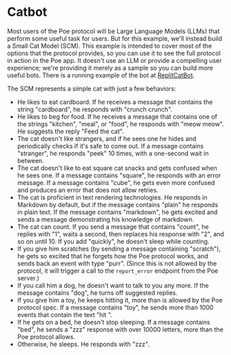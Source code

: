 # Catbot

Most users of the Poe protocol will be Large Language Models (LLMs) that perform some
useful task for users. But for this example, we'll instead build a Small Cat Model
(SCM). This example is intended to cover most of the options that the protocol provides,
so you can use it to see the full protocol in action in the Poe app. It doesn't use an
LLM or provide a compelling user experience; we're providing it merely as a sample so
you can build more useful bots. There is a running example of the bot at
[ReplitCatBot](https://poe.com/ReplitCatBot).

The SCM represents a simple cat with just a few behaviors:

- He likes to eat cardboard. If he receives a message that contains the string
  "cardboard", he responds with "crunch crunch".
- He likes to beg for food. If he receives a message that contains one of the strings
  "kitchen", "meal", or "food", he responds with "meow meow". He suggests the reply
  "Feed the cat".
- The cat doesn't like strangers, and if he sees one he hides and periodically checks if
  it's safe to come out. If a message contains "stranger", he responds "peek" 10 times,
  with a one-second wait in between.
- The cat doesn't like to eat square cat snacks and gets confused when he sees one. If a
  message contains "square", he responds with an error message. If a message contains
  "cube", he gets even more confused and produces an error that does not allow retries.
- The cat is proficient in text rendering technologies. He responds in Markdown by
  default, but if the message contains "plain" he responds in plain text. If the message
  contains "markdown", he gets excited and sends a message demonstrating his knowledge
  of markdown.
- The cat can count. If you send a message that contains "count", he replies with "1",
  waits a second, then replaces his response with "2", and so on until 10. If you add
  "quickly", he doesn't sleep while counting.
- If you give him scratches (by sending a message containing "scratch"), he gets so
  excited that he forgets how the Poe protocol works, and sends back an event with type
  "purr". (Since this is not allowed by the protocol, it will trigger a call to the
  `report_error` endpoint from the Poe server.)
- If you call him a dog, he doesn't want to talk to you any more. If the message
  contains "dog", he turns off suggested replies.
- If you give him a toy, he keeps hitting it, more than is allowed by the Poe protocol
  spec. If a message contains "toy", he sends more than 1000 events that contain the
  text "hit ".
- If he gets on a bed, he doesn't stop sleeping. If a message contains "bed", he sends a
  "zzz" response with over 10000 letters, more than the Poe protocol allows.
- Otherwise, he sleeps. He responds with "zzz".